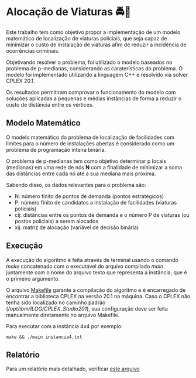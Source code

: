 # Alocação de Viaturas 🚔📍

Este trabalho tem como objetivo propor a implementação de um modelo matemático de localização de viaturas policiais, que seja capaz de minimizar o custo de instalação de viaturas afim de reduzir a incidência de ocorrências criminais.

Objetivando resolver o problema, foi utilizado o modelo baseados no problema de p-medianas, considerando as caraterísticas do problema. O modelo foi implementado utilizando a linguagem C++ e resolvido via solver CPLEX 20.1.

Os resultados permitiram comprovar o funcionamento do modelo com soluções aplicadas a pequenas e médias instâncias de forma a reduzir o custo de distância entre os vértices.

## Modelo Matemático

O modelo matemático do problema de localização de facilidades com limites para o número de instalações abertas é considerado como um problema de programação inteira binária.

O problema de p-medianas tem como objetivo determinar p locais (medianas) em uma rede de nós **N** com a finalidade de minimizar a soma das distâncias entre cada nó até a sua mediana mais próxima.

Sabendo disso, os dados relevantes para o problema são:
- N: número finito de pontos de demanda (pontos estratégicos)
- P: número finito de candidatos a instalação de facilidades (viaturas policiais)
- cij: distâncias entre os pontos de demanda e o número P de viaturas (ou postos policiais) a serem alocados
- xij: matriz de alocação (variável de decisão binária)

## Execução

A execução do algoritmo é feita através de terminal usando o comando *make* concatenado com o executável do arquivo compilado *main* juntamente com o nome do arquivo texto que representa a instância, que é o primeiro argumento.

O arquivo [Makefile](./Makefile) garante a compilação do algoritmo e é encarregado de encontrar a biblioteca CPLEX na versão 20.1 na máquina. Caso o CPLEX não tenha sido localizado no caminho padrão (*/opt/ibm/ILOG/CPLEX\_Studio201*), sua configuração deve ser feita manualmente diretamente no arquivo Makefile.

Para executar com a instância 4x4 por exemplo:
```shell
make && ./main instancia4.txt
```

## Relatório

Para um relatório mais detalhado, verificar [este arquivo](./relatorio.pdf)
